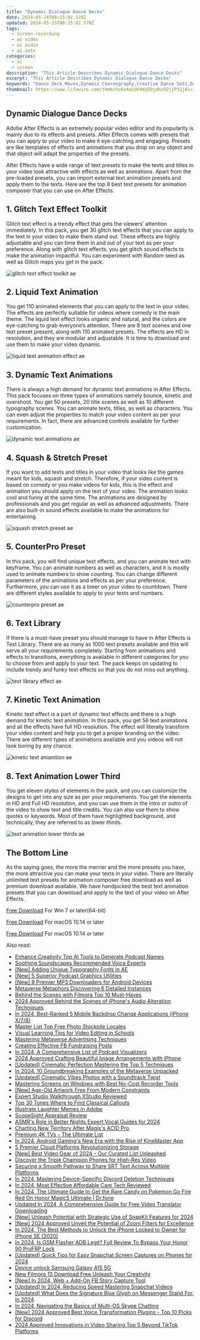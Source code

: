```yaml
---
title: "Dynamic Dialogue Dance Decks"
date: 2024-05-24T00:25:02.570Z
updated: 2024-05-25T00:25:02.570Z
tags: 
  - screen-recording
  - ai video
  - ai audio
  - ai auto
categories: 
  - ai
  - screen
description: "This Article Describes Dynamic Dialogue Dance Decks"
excerpt: "This Article Describes Dynamic Dialogue Dance Decks"
keywords: "Dance Deck Moves,Dynamic Choreography,Creative Dance Sets,Dance Routine Design,Rhythmic Dance Patterns,Engaging Dance Duos,Innovative Dance Cues"
thumbnail: https://www.lifewire.com/thmb/Ox6vAuLUV4dyE0jdhv92jjP32j8=/210x138/filters:no_upscale():max_bytes(150000):strip_icc()/google-search-ai-15b52ee190004c9a910ff7da078277ed.png
---
```


## Dynamic Dialogue Dance Decks

Adobe After Effects is an extremely popular video editor and its popularity is mainly due to its effects and presets. After Effects comes with presets that you can apply to your video to make it eye-catching and engaging. Presets are like templates of effects and animations that you drop on any object and that object will adapt the properties of the presets.

After Effects have a wide range of text presets to make the texts and titles in your video look attractive with effects as well as animations. Apart from the pre-loaded presets, you can import external text animation presets and apply them to the texts. Here are the top 8 best text presets for animation composer that you can use on After Effects.

## 1\. Glitch Text Effect Toolkit

Glitch text effect is a trendy effect that gets the viewers’ attention immediately. In this pack, you get 30 glitch text effects that you can apply to the text in your video to make them stand out. These effects are highly adjustable and you can time them in and out of your text as per your preference. Along with glitch text effects, you get glitch sound effects to make the animation impactful. You can experiment with Random seed as well as Glitch maps you get in the pack.

![glitch text effect toolkit ae](https://images.wondershare.com/filmora/article-images/2022/07/glitch-text-effect-toolkit-ae.jpg)

## 2\. Liquid Text Animation

You get 110 animated elements that you can apply to the text in your video. The effects are perfectly suitable for videos where comedy is the main theme. The liquid text effect looks organic and natural, and the colors are eye-catching to grab everyone’s attention. There are 8 text scenes and one text preset present, along with 110 animated presets. The effects are HD in resolution, and they are modular and adjustable. It is time to download and use them to make your video dynamic.

![liquid text animation effect ae](https://images.wondershare.com/filmora/article-images/2022/07/liquid-text-animation-effect-ae.jpg)

## 3\. Dynamic Text Animations

There is always a high demand for dynamic text animations in After Effects. This pack focuses on three types of animations namely bounce, kinetic and overshoot. You get 50 presets, 20 title scenes as well as 10 different typography scenes. You can animate texts, titles, as well as characters. You can even adjust the properties to match your video content as per your requirements. In fact, there are advanced controls available for further customization.

![dynamic text animations ae](https://images.wondershare.com/filmora/article-images/2022/07/dynamic-text-animations-ae.jpg)

## 4\. Squash & Stretch Preset

If you want to add texts and titles in your video that looks like the games meant for kids, squash and stretch. Therefore, if your video content is based on comedy or you make videos for kids, this is the effect and animation you should apply on the text of your video. The animation looks cool and funny at the same time. The animations are designed by professionals and you get regular as well as advanced adjustments. There are also built-in sound effects available to make the animations for entertaining.

![squash stretch preset ae](https://images.wondershare.com/filmora/article-images/2022/07/squash-stretch-preset-ae.jpg)

## 5\. CounterPro Preset

In this pack, you will find unique text effects, and you can animate text with keyframe. You can animate numbers as well as characters, and it is mostly used to animate numbers to show counting. You can change different parameters of the animations and effects as per your preference. Furthermore, you can use it as a timer on your video to countdown. There are different styles available to apply to your texts and numbers.

![counterpro preset ae](https://images.wondershare.com/filmora/article-images/2022/07/counterpro-preset-ae.jpg)

## 6\. Text Library

If there is a must-have preset you should manage to have in After Effects is Text Library. There are as many as 1000 text presets available and this will serve all your requirements completely. Starting from animations and effects to transitions, everything is available in different categories for you to choose from and apply to your text. The pack keeps on updating to include trendy and funky text effects so that you do not miss out anything.

![text library effect ae](https://images.wondershare.com/filmora/article-images/2022/07/text-library-effect-ae.jpg)

## 7\. Kinetic Text Animation

Kinetic text effect is a part of dynamic text effects and there is a high demand for kinetic text animation. In this pack, you get 56 text animations and all the effects have full HD resolution. The effect will literally transform your video content and help you to get a proper branding on the video. There are different types of animations available and you videos will not look boring by any chance.

![kinetic text aniamtion ae](https://images.wondershare.com/filmora/article-images/2022/07/kinetic-text-aniamtion-ae.jpg)

## 8\. Text Animation Lower Third

You get eleven styles of elements in the pack, and you can customize the designs to get into any size as per your requirements. You get the elements in HD and Full HD resolution, and you can use them in the intro or outro of the video to show text and title credits. You can also use them to show quotes or keywords. Most of them have highlighted background, and technically, they are referred to as lower thirds.

![text animation lower thirds ae](https://images.wondershare.com/filmora/article-images/2022/07/text-animation-lower-thirds-ae.jpg)

## The Bottom Line

As the saying goes, the more the merrier and the more presets you have, the more attractive you can make your texts in your video. There are literally unlimited text presets for animation composer free download as well as premium download available. We have handpicked the best text animation presets that you can download and apply to the text of your video on After Effects.

[Free Download](https://tools.techidaily.com/wondershare/filmora/download/) For Win 7 or later(64-bit)

[Free Download](https://tools.techidaily.com/wondershare/filmora/download/) For macOS 10.14 or later

[Free Download](https://tools.techidaily.com/wondershare/filmora/download/) For macOS 10.14 or later

<ins class="adsbygoogle"
     style="display:block"
     data-ad-format="autorelaxed"
     data-ad-client="ca-pub-7571918770474297"
     data-ad-slot="1223367746"></ins>

<ins class="adsbygoogle"
     style="display:block"
     data-ad-format="autorelaxed"
     data-ad-client="ca-pub-7571918770474297"
     data-ad-slot="1223367746"></ins>



<ins class="adsbygoogle"
     style="display:block"
     data-ad-client="ca-pub-7571918770474297"
     data-ad-slot="8358498916"
     data-ad-format="auto"
     data-full-width-responsive="true"></ins>


<span class="atpl-alsoreadstyle">Also read:</span>
<div><ul>
<li><a href="https://extra-hints.techidaily.com/enhance-creativity-top-ai-tools-to-generate-podcast-names/"><u>Enhance Creativity  Top AI Tools to Generate Podcast Names</u></a></li>
<li><a href="https://extra-hints.techidaily.com/soothing-soundscapes-recommended-voice-experts/"><u>Soothing Soundscapes  Recommended Voice Experts</u></a></li>
<li><a href="https://extra-hints.techidaily.com/new-adding-unique-typography-fonts-in-ae/"><u>[New] Adding Unique Typography  Fonts in AE</u></a></li>
<li><a href="https://extra-hints.techidaily.com/new-5-superior-podcast-graphics-utilities/"><u>[New] 5 Superior Podcast Graphics Utilities</u></a></li>
<li><a href="https://extra-hints.techidaily.com/new-8-premier-mp3-downloaders-for-android-devices/"><u>[New] 8 Premier MP3 Downloaders for Android Devices</u></a></li>
<li><a href="https://extra-hints.techidaily.com/metaverse-metaphors-discovering-6-detailed-instances/"><u>Metaverse Metaphors  Discovering 6 Detailed Instances</u></a></li>
<li><a href="https://extra-hints.techidaily.com/behind-the-scenes-with-filmora-top-10-must-haves/"><u>Behind the Scenes with Filmora  Top 10 Must-Haves</u></a></li>
<li><a href="https://extra-hints.techidaily.com/2024-approved-behind-the-scenes-of-iphones-audio-alteration-techniques/"><u>2024 Approved  Behind the Scenes of iPhone's Audio Alteration Techniques</u></a></li>
<li><a href="https://extra-hints.techidaily.com/in-2024-best-ranked-5-mobile-backdrop-change-applications-iphone-x78/"><u>In 2024, Best-Ranked 5 Mobile Backdrop Change Applications (iPhone X/7/8)</u></a></li>
<li><a href="https://extra-hints.techidaily.com/master-list-top-free-photo-stockpile-locales/"><u>Master List  Top Free Photo Stockpile Locales</u></a></li>
<li><a href="https://extra-hints.techidaily.com/visual-learning-tips-for-video-editing-in-schools/"><u>Visual Learning  Tips for Video Editing in Schools</u></a></li>
<li><a href="https://extra-hints.techidaily.com/mastering-metaverse-advertising-techniques/"><u>Mastering Metaverse Advertising Techniques</u></a></li>
<li><a href="https://extra-hints.techidaily.com/creating-effective-fb-fundraising-posts/"><u>Creating Effective FB Fundraising Posts</u></a></li>
<li><a href="https://extra-hints.techidaily.com/in-2024-a-comprehensive-list-of-podcast-visualizers/"><u>In 2024, A Comprehensive List of Podcast Visualizers</u></a></li>
<li><a href="https://extra-hints.techidaily.com/2024-approved-crafting-beautiful-image-arrangements-with-iphone/"><u>2024 Approved  Crafting Beautiful Image Arrangements with iPhone</u></a></li>
<li><a href="https://extra-hints.techidaily.com/updated-cinematic-perfection-mastering-the-top-5-techniques/"><u>[Updated] Cinematic Perfection  Mastering the Top 5 Techniques</u></a></li>
<li><a href="https://extra-hints.techidaily.com/in-2024-10-groundbreaking-examples-of-the-metaverse-unpacked/"><u>In 2024, 10 Groundbreaking Examples of the Metaverse Unpacked</u></a></li>
<li><a href="https://extra-hints.techidaily.com/updated-cinematic-vibes-photos-with-a-soundtrack-twist/"><u>[Updated] Cinematic Vibes  Photos with a Soundtrack Twist</u></a></li>
<li><a href="https://extra-hints.techidaily.com/mastering-screens-on-windows-with-best-no-cost-recorder-tools/"><u>Mastering Screens on Windows with Best No-Cost Recorder Tools</u></a></li>
<li><a href="https://extra-hints.techidaily.com/new-age-old-artwork-free-from-modern-constraints/"><u>[New] Age-Old Artwork  Free From Modern Constraints</u></a></li>
<li><a href="https://extra-hints.techidaily.com/expert-studio-walkthrough-xstudio-reviewed/"><u>Expert Studio Walkthrough  XStudio Reviewed</u></a></li>
<li><a href="https://extra-hints.techidaily.com/top-30-tones-where-to-find-classical-callouts/"><u>Top 30 Tones  Where to Find Classical Callouts</u></a></li>
<li><a href="https://extra-hints.techidaily.com/illustrate-laughter-memes-in-adobe/"><u>Illustrate Laughter  Memes in Adobe</u></a></li>
<li><a href="https://extra-hints.techidaily.com/scopesight-appraisal-review/"><u>ScopeSight Appraisal Review</u></a></li>
<li><a href="https://extra-hints.techidaily.com/asmrs-role-in-better-nights-expert-vocal-guides-for-2024/"><u>ASMR's Role in Better Nights  Expert Vocal Guides for 2024</u></a></li>
<li><a href="https://extra-hints.techidaily.com/charting-new-territory-after-magixs-acid-pro/"><u>Charting New Territory After Magix's ACID Pro</u></a></li>
<li><a href="https://extra-hints.techidaily.com/premium-4k-tvs-the-ultimate-list/"><u>Premium 4K TVs – The Ultimate List</u></a></li>
<li><a href="https://extra-hints.techidaily.com/in-2024-android-gamings-new-era-with-the-rise-of-kinemaster-app/"><u>In 2024, Android Gaming's New Era with the Rise of KineMaster App</u></a></li>
<li><a href="https://extra-hints.techidaily.com/5-premier-cloud-platforms-revolutionizing-storage/"><u>5 Premier Cloud Platforms Revolutionizing Storage</u></a></li>
<li><a href="https://extra-hints.techidaily.com/new-best-video-gear-of-2024-our-curated-list-unleashed/"><u>[New] Best Video Gear of 2024 – Our Curated List Unleashed</u></a></li>
<li><a href="https://extra-hints.techidaily.com/discover-the-triple-champion-phones-for-high-res-video/"><u>Discover the Triple Champion Phones for High-Res Video</u></a></li>
<li><a href="https://extra-hints.techidaily.com/securing-a-smooth-pathway-to-share-srt-text-across-multiple-platforms/"><u>Securing a Smooth Pathway to Share SRT Text Across Multiple Platforms</u></a></li>
<li><a href="https://discord-videos.techidaily.com/in-2024-mastering-device-specific-discord-deletion-techniques/"><u>In 2024, Mastering Device-Specific Discord Deletion Techniques</u></a></li>
<li><a href="https://digital-screen-recording.techidaily.com/in-2024-most-effective-affordable-cam-tech-reviewed/"><u>In 2024, Most Effective Affordable Cam Tech Reviewed</u></a></li>
<li><a href="https://pokemon-go-android.techidaily.com/in-2024-the-ultimate-guide-to-get-the-rare-candy-on-pokemon-go-fire-red-on-honor-magic5-ultimate-drfone-by-drfone-virtual-android/"><u>In 2024, The Ultimate Guide to Get the Rare Candy on Pokemon Go Fire Red On Honor Magic5 Ultimate | Dr.fone</u></a></li>
<li><a href="https://ai-video-translation.techidaily.com/updated-in-2024-a-comprehensive-guide-for-free-video-translator-downloading/"><u>Updated In 2024, A Comprehensive Guide for Free Video Translator Downloading</u></a></li>
<li><a href="https://snapchat-videos.techidaily.com/new-unleash-potential-with-strategic-use-of-snapkit-features-for-2024/"><u>[New] Unleash Potential with Strategic Use of SnapKit Features for 2024</u></a></li>
<li><a href="https://screen-activity-recording.techidaily.com/new-2024-approved-unveil-the-potential-of-zoom-filters-for-excellence/"><u>[New] 2024 Approved  Unveil the Potential of Zoom Filters for Excellence</u></a></li>
<li><a href="https://ios-unlock.techidaily.com/in-2024-the-best-methods-to-unlock-the-iphone-locked-to-owner-for-iphone-se-2020-by-drfone-ios/"><u>In 2024, The Best Methods to Unlock the iPhone Locked to Owner for iPhone SE (2020)</u></a></li>
<li><a href="https://bypass-frp.techidaily.com/in-2024-is-gsm-flasher-adb-legit-full-review-to-bypass-your-honor-90-profrp-lock-by-drfone-android/"><u>In 2024, Is GSM Flasher ADB Legit? Full Review To Bypass Your Honor 90 ProFRP Lock</u></a></li>
<li><a href="https://snapchat-videos.techidaily.com/updated-quick-tips-for-easy-snapchat-screen-captures-on-phones-for-2024/"><u>[Updated] Quick Tips for Easy Snapchat Screen Captures on Phones for 2024</u></a></li>
<li><a href="https://phone-solutions.techidaily.com/device-unlock-samsung-galaxy-a15-5g-by-drfone-android-unlock-android-unlock/"><u>Device unlock  Samsung Galaxy A15 5G</u></a></li>
<li><a href="https://ai-vdieo-software.techidaily.com/new-filmora-13-download-free-unleash-your-creativity/"><u>New Filmora 13 Download Free Unleash Your Creativity</u></a></li>
<li><a href="https://facebook-clips.techidaily.com/new-in-2024-web-plus-add-on-fb-story-capture-tool/"><u>[New] In 2024, Web + Add-On  FB Story Capture Tool</u></a></li>
<li><a href="https://snapchat-videos.techidaily.com/updated-in-2024-reducing-speed-mastering-snapchat-videos/"><u>[Updated] In 2024, Reducing Speed  Mastering Snapchat Videos</u></a></li>
<li><a href="https://facebook-video-recording.techidaily.com/updated-what-does-the-signature-blue-glyph-on-messenger-stand-for-in-2024/"><u>[Updated] What Does the Signature Blue Glyph on Messenger Stand For, In 2024</u></a></li>
<li><a href="https://video-capture.techidaily.com/in-2024-navigating-the-basics-of-multi-os-skype-chatting/"><u>In 2024, Navigating the Basics of Multi-OS Skype Chatting</u></a></li>
<li><a href="https://discord-videos.techidaily.com/new-2024-approved-best-voice-transformation-plugins-top-10-picks-for-discord/"><u>[New] 2024 Approved  Best Voice Transformation Plugins - Top 10 Picks for Discord</u></a></li>
<li><a href="https://tiktok-videos.techidaily.com/2024-approved-innovations-in-video-sharing-top-5-beyond-tiktok-platforms/"><u>2024 Approved  Innovations in Video Sharing  Top 5 Beyond TikTok Platforms</u></a></li>
</ul></div>

